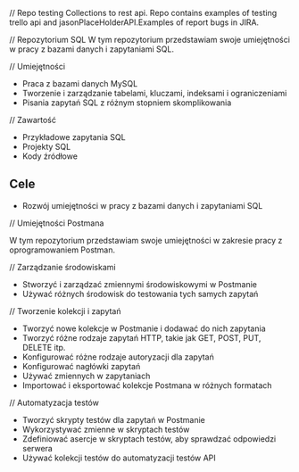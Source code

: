 // Repo testing
Collections to rest api. Repo contains examples of testing trello api and jasonPlaceHolderAPI.Examples of report bugs in JIRA.

// Repozytorium SQL
W tym repozytorium przedstawiam swoje umiejętności w pracy z bazami danych i zapytaniami SQL.

// Umiejętności
- Praca z bazami danych MySQL
- Tworzenie i zarządzanie tabelami, kluczami, indeksami i ograniczeniami
- Pisania zapytań SQL z różnym stopniem skomplikowania

// Zawartość
- Przykładowe zapytania SQL
- Projekty SQL
- Kody źródłowe

## Cele
- Rozwój umiejętności w pracy z bazami danych i zapytaniami SQL



// Umiejętności Postmana

W tym repozytorium przedstawiam swoje umiejętności w zakresie pracy z oprogramowaniem Postman. 

// Zarządzanie środowiskami

- Stworzyć i zarządzać zmiennymi środowiskowymi w Postmanie
- Używać różnych środowisk do testowania tych samych zapytań

// Tworzenie kolekcji i zapytań

- Tworzyć nowe kolekcje w Postmanie i dodawać do nich zapytania
- Tworzyć różne rodzaje zapytań HTTP, takie jak GET, POST, PUT, DELETE itp.
- Konfigurować różne rodzaje autoryzacji dla zapytań
- Konfigurować nagłówki zapytań 
- Używać zmiennych w zapytaniach
- Importować i eksportować kolekcje Postmana w różnych formatach

// Automatyzacja testów

- Tworzyć skrypty testów dla zapytań w Postmanie
- Wykorzystywać zmienne w skryptach testów
- Zdefiniować asercje w skryptach testów, aby sprawdzać odpowiedzi serwera
- Używać kolekcji testów do automatyzacji testów API

